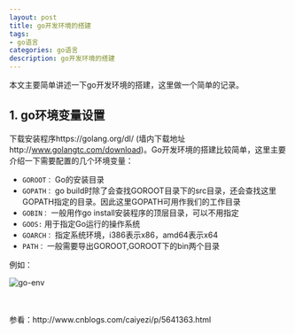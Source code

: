 ```yaml
---
layout: post
title: go开发环境的搭建
tags:
- go语言
categories: go语言
description: go开发环境的搭建
---
```


本文主要简单讲述一下go开发环境的搭建，这里做一个简单的记录。

<!-- more -->


## 1. go环境变量设置

下载安装程序https://golang.org/dl/ (墙内下载地址http://www.golangtc.com/download)。Go开发环境的搭建比较简单，这里主要介绍一下需要配置的几个环境变量：

* ```GOROOT：``` Go的安装目录
* ```GOPATH：``` go build时除了会查找GOROOT目录下的src目录，还会查找这里GOPATH指定的目录。因此这里GOPATH可用作我们的工作目录
* ```GOBIN：``` 一般用作go install安装程序的顶层目录，可以不用指定
* ```GOOS:``` 用于指定Go运行的操作系统
* ```GOARCH：``` 指定系统环境，i386表示x86，amd64表示x64
* ```PATH：``` 一般需要导出GOROOT,GOROOT下的bin两个目录

例如：

![go-env](https://ivanzz1001.github.io/records/assets/img/go/go-env.png)




<br />
<br />
参看：http://www.cnblogs.com/caiyezi/p/5641363.html


<br />
<br />
<br />

